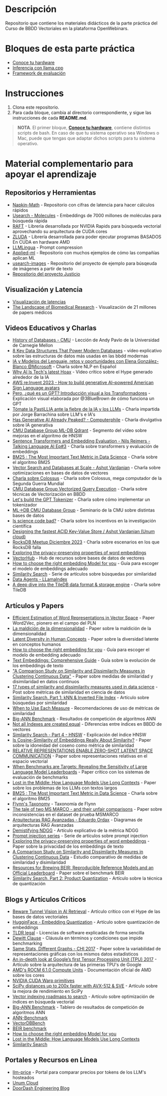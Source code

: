 # Descripción

Repositorio que contiene los materiales didácticos de la parte práctica del  Curso de BBDD Vectoriales en la plataforma OpenWebinars.

# Bloques de esta parte práctica

- [Conoce tu hardware](./conoce_tu_hardware/)
- [Inferencia con llama.cpp](./inferencia_con_llamacpp/)
- [Framework de evaluación](./framework_de_evaluacion/)

# Instrucciones

1. Clona este repositorio.
2. Para cada bloque, cambia al directorio correspondiente, y sigue las instrucciones de cada **README.md**.

> **NOTA**. El primer bloque, [**Conoce tu hardware**](./conoce_tu_hardware/), contiene distintos scripts de bash. En caso de que tu sistema operativo sea Windows o Mac, puede que tengas que adaptar dichos scripts para tu sistema operativo.


# Material complementario para apoyar el aprendizaje

## Repositorios y Herramientas
- [Napkin-Math](https://github.com/sirupsen/napkin-math) - Repositorio con cifras de latencia para hacer cálculos rápidos
- [Usearch - Molecules](https://github.com/ashvardanian/USearch-Molecules) - Embeddings de 7000 millones de moléculas para búsqueda rápida
- [RAFT](https://github.com/rapidsai/raft) - Libreria desarrollada por NVIDIA Rapids para búsqueda vectorial aprovechando su arquitectura de CUDA cores
- [ZLUDA](https://github.com/vosen/ZLUDA) - Librería desarrollada para poder ejecutar programas BASADOS En CUDA en hardware AMD
- [LLMLingua](https://github.com/microsoft/LLMLingua) - Prompt compression
- [Applied-ml](https://github.com/eugeneyan/applied-ml) - Repositorio con muchos ejemplos de cómo las compañías aplican ML
- [usearch-images](https://github.com/ashvardanian/usearch-images) - Repositorio del proyecto de ejemplo para búsqeuda de imágenes a partir de texto
- [Repositorio del proyecto Justicio](https://github.com/bukosabino/justicio)

## Visualización y Latencia
- [Visualización de latencias](https://colin-scott.github.io/personal_website/research/interactive_latency.html)
- [The Landscape of Biomedical Research](https://static.nomic.ai/pubmed.html) - Visualización de 21 millones de papers médicos

## Videos Educativos y Charlas
- [History of Databases - CMU](https://youtu.be/LWS8LEQAUVc) - Lección de Andy Pavlo de la Universidad de Carnegie Mellon
- [8 Key Data Structures That Power Modern Databases](https://youtu.be/W_v05d_2RTo) - vídeo explicativo sobre las estructuras de datos más usadas en las bbdd modernas
- [IA y Modelos del Lenguaje, retos y oportunidades con Elena González-Blanco @Microsoft](https://youtu.be/JzpvHRrqtSU?list=PLTA-KAy8nxaASMwEUWkkTfMaDxWBxn-8J&t=818) - Charla sobre NLP en Español
- [Why AI Is Tech's latest Hoax](https://www.youtube.com/watch?v=pOuBCk8XMC8) - Vídeo crítico sobre el Hype generado alrededor de la IA
- [AWS re:Invent 2023 - How to build generative AI–powered American Sign Language avatars](https://youtu.be/LZgZ4K3OL80)
- [Pero, ¿qué es un GPT? Introducción visual a los Transformadores](https://www.youtube.com/watch?v=wjZofJX0v4M&t=576s) - Explicación visual elaborada por @3BlueBrown de cómo funciona un GPT
- [Tómate la PastiLLIA ante la fiebre de la IA y los LLMs](https://youtu.be/Pw013ttNx_c) - Charla impartida por Jorge Barrachina sobre LLM's e IA's
- [Has Generative AI Already Peaked? - Computerphile](https://youtu.be/dDUC-LqVrPU) - Charla divulgativa sobre IA generativa
- [CMU Database Group ML-DB Qdrant](https://youtu.be/bU38Ovdh3NY?t=2143) - Segmento del vídeo sobre mejoras en el algoritmo de HNSW
- [Sentence Transformers and Embedding Evaluation - Nils Reimers - Talking Language AI Ep#3](https://youtu.be/apuDeylm1uE) - Charla sobre transformers y evaluación de embeddings
- [BM25 : The Most Important Text Metric in Data Science](https://www.youtube.com/watch?v=ruBm9WywevM) - Charla sobre el algoritmo BM25
- [Vector Search and Databases at Scale - Ashot Vardanian](https://www.youtube.com/watch?v=UMrhB3icP9w) - Charla sobre optimizaciones en bases de datos de vectores
- [Charla sobre Colossus](https://www.youtube.com/watch?v=g2tMcMQqSbA&t=2505s) - Charla sobre Colossus, mega computador de la Segunda Guerra Mundial
- [CMU Database Group Vectorized Query Execution](https://www.youtube.com/watch?v=yU1S8gwjGEw) - Charla sobre técnicas de Vectorización en BBDD
- [Let's build the GPT Tokenizer](https://youtu.be/zduSFxRajkE) - Charla sobre cómo implementar un tokenizador
- [ML->DB CMU Database Group](https://youtube.com/playlist?list=PLSE8ODhjZXjYVdJKka5g3xTKfPBITrxOu) - Seminario de la CMU sobre distintas bases de datos
- [Is science code bad?](https://youtu.be/t2BjZ5hSjHo?feature=shared) - Charla sobre los incentivos en la investigación científica
- [Designing the fastest ACID Key-Value Store / Ashot Vardanian (Unum cloud)](https://youtu.be/ybWeUf_hC7o)
- [RocksDB Meetup Diciembre 2023](https://youtu.be/yjPuayNJis8?t=2685) - Charla sobre escenarios en los que RocksDB falla
- [Exploring the privacy-preserving properties of word embeddings](https://www.jmir.org/2020/7/e18055)
- [VectorHub](https://superlinked.com/vectorhub/) - Hub de recursos sobre bases de datos de vectores
- [How to choose the right embedding Model for you](https://medium.com/@mehdi_chebbah/how-to-choose-the-right-embedding-model-for-you-1fc917d14517) - Guía para escoger el modelo de embeddings adecuado
- [Similarity Search](https://medium.com/@slavahead/list/similarity-search-598d963ad35e) - Serie de artículos sobre búsquedas por similaridad
- [Data Agents - LLamaIndex](https://medium.com/llamaindex-blog/data-agents-eed797d7972f)
- [A deep dive into the TileDB data format & storage engine](https://youtu.be/GHJ16KyqGKI) - Charla sobre TileDB

## Artículos y Papers
- [Efficient Estimation of Word Representations in Vector Space](https://arxiv.org/abs/1301.3781) - Paper Word2Vec, pionero en el campo del PLN
- [La maldición de la dimensionalidad](https://www.researchgate.net/publication/327498046_The_Curse_of_Dimensionality_Inside_Out) - Paper sobre la maldición de la dimensionalidad
- [Latent Diversity in Human Concepts](https://direct.mit.edu/opmi/article/doi/10.1162/opmi_a_00072/114924/Latent-Diversity-in-Human-Concepts) - Paper sobre la diversidad latente en conceptos humanos
- [How to choose the right embedding for you](https://medium.com/@mehdi_chebbah/how-to-choose-the-right-embedding-model-for-you-1fc917d14517) - Guía para escoger el modelo de embedding adecuado
- [Text Embeddings: Comprehensive Guide](https://towardsdatascience.com/text-embeddings-comprehensive-guide-afd97fce8fb5) - Guía sobre la evolución de los embeddings de texto
- ["A Comparison Study on Similarity and Dissimilarity Measures in Clustering Continuous Data"](https://journals.plos.org/plosone/article/file?id=10.1371/journal.pone.0144059&type=printable) - Paper sobre medidas de similaridad y disimilaridad en datos continuos
- [17 types of similarity and dissimilarity measures used in data science](https://towardsdatascience.com/17-types-of-similarity-and-dissimilarity-measures-used-in-data-science-3eb914d2681) - Post sobre métricas de similaridad en ciencia de datos
- [Similarity Search, Part 1: kNN & Inverted File Index](https://medium.com/@slavahead/similarity-search-part-1-7cab80cc0e79) - Artículo sobre búsquedas por similaridad
- [When to Use Each Measure](https://vectordatabase.substack.com/i/136595165/when-to-use-each-measure) - Recomendaciones de uso de métricas de similaridad
- [Big-ANN Benchmark](https://big-ann-benchmarks.com/neurips23.html) - Resultados de competición de algoritmos ANN
- [Not all Indexes are created equal](https://thedataquarry.com/posts/vector-db-3/) - Diferencias entre índices en BBDD de vectores
- [Similarity Search - Part 4 - HNSW](https://towardsdatascience.com/similarity-search-part-4-hierarchical-navigable-small-world-hnsw-2aad4fe87d37) - Explicación del índice HNSW
- [Is Cosine-Similarity of Embeddings Really About Similarity?](https://arxiv.org/pdf/2403.05440) - Paper sobre la idoneidad del coseno como métrica de similaridad
- [RELATIVE REPRESENTATIONS ENABLE ZERO-SHOT LATENT SPACE COMMUNICATION](https://arxiv.org/pdf/2209.15430) - Paper sobre representaciones relativas en el espacio vectorial
- [When Benchmarks are Targets: Revealing the Sensitivity of Large Language Model Leaderboards](https://arxiv.org/abs/2402.01781) - Paper crítico con los sistemas de evaluación de benchmarks
- [Lost in the Middle: How Language Models Use Long Contexts](https://arxiv.org/abs/2307.03172) - Paper sobre los problemas de los LLMs con textos largos
- [BM25 : The Most Important Text Metric in Data Science](https://www.youtube.com/watch?v=ruBm9WywevM) - Charla sobre el algoritmo BM25
- [Flynn's Taxonomy](https://en.wikipedia.org/wiki/Flynn%27s_taxonomy) - Taxonomía de Flynn
- [The tale of two MS MARCO - and their unfair comparisons](https://arxiv.org/pdf/2304.12904) - Paper sobre inconsistencias en el dataset de prueba MSMARCO
- [Arquitecturas RAG Avanzadas - Eduardo Ordax](https://miro.com/app/board/uXjVN1Hs-PI=/) - Diagramas de arquitecturas RAG Avanzadas
- [Demistifying NDGG](https://arxiv.org/pdf/2306.07471) - Artículo explicativo de la métrica NDGG
- [Prompt injection series](https://simonwillison.net/series/prompt-injection/) - Serie de artículos sobre prompt injection
- [Exploring the privacy-preserving properties of word embeddings](https://www.jmir.org/2020/7/e18055) - Paper sobre la privacidad de los embeddings de texto
- [A Comparison Study on Similarity and Dissimilarity Measures in Clustering Continuous Data](https://journals.plos.org/plosone/article/file?id=10.1371/journal.pone.0144059&type=printable) - Estudio comparativo de medidas de similaridad y disimilaridad
- [Resources for Brewing BEIR: Reproducible Reference Models and an Official Leaderboard](https://arxiv.org/pdf/2306.07471) - Paper sobre el benchmark BEIR
- [Similarity Search, Part 2: Product Quantization](https://medium.com/towards-data-science/similarity-search-product-quantization-b2a1a6397701) - Artículo sobre la técnica de quantización

## Blogs y Artículos Críticos
- [Beware Tunnel Vision in AI Retrieval](https://colinharman.substack.com/p/beware-tunnel-vision-in-ai-retrieval) - Artículo crítico con el Hype de las bases de datos vectoriales
- [HugginFace - Embedding Quantization](https://huggingface.co/blog/embedding-quantization) - Artículo sobre quantización de embeddings
- [TLDR legal](https://www.tldrlegal.com/) - Licencias de software explicadas de forma sencilla
- [Dewitt Clause](https://en.wikipedia.org/wiki/David_DeWit) - Cláusula en términos y condiciones que impide benchmarking
- [Same Stats, Different Graphs - CHI 2017](https://youtu.be/DbJyPELmhJc) - Paper sobre la variabilidad de representaciones gráficas con los mismos datos estadísticos
- [An in-depth look at Google’s first Tensor Processing Unit (TPU) 2017](https://cloud.google.com/blog/products/ai-machine-learning/an-in-depth-look-at-googles-first-tensor-processing-unit-tpu) - Artículo sobre la arquitectura de las primeras TPU's de Google
- [AMD's ROCM 6.1.0 Compute Units](https://rocm.docs.amd.com/projects/HIP/en/latest/understand/hardware_implementation.html) - Documentación oficial de AMD sobre los cores
- [NVIDIA CUDA Warp primitives](https://developer.nvidia.com/blog/using-cuda-warp-level-primitives/)
- [SciPy distances up to 200x faster with AVX-512 & SVE](https://ashvardanian.com/posts/simsimd-faster-scipy) - Artículo sobre la mejora de rendimiento en SciPy
- [Vector indexing roadmaps to search](https://vectordatabase.substack.com/p/vector-indexing-roadmaps-to-search) - Artículo sobre optimización de índices en búsqueda vectorial
- [Big-ANN Benchmark](https://big-ann-benchmarks.com/neurips23.html) - Tablero de resultados de competición de algoritmos ANN
- [ANN-Benchmark](https://ann-benchmarks.com/index.html)
- [VectorDBBench](https://github.com/zilliztech/VectorDBBench#what-is-vectordbbench)
- [BEIR benchmark](https://github.com/beir-cellar/beir)
- [How to choose the right embedding Model for you](https://medium.com/@mehdi_chebbah/how-to-choose-the-right-embedding-model-for-you-1fc917d14517)
- [Lost in the Middle: How Language Models Use Long Contexts](https://arxiv.org/abs/2307.03172)
- [Similarity Search](https://medium.com/@slavahead/list/similarity-search-598d963ad35e)

## Portales y Recursos en Línea
- [llm-price](https://llm-price.com/) - Portal para comparar precios por tokens de los LLM's hosteados
- [Unum Cloud](https://www.unum.cloud/)
- [DoorDash Engineering Blog](https://doordash.engineering/)
